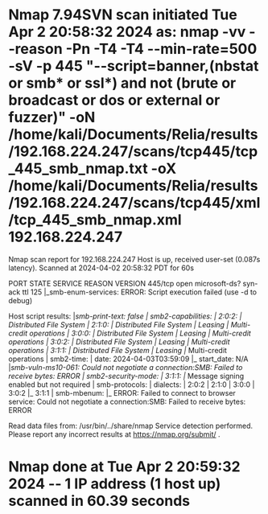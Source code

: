 # Nmap 7.94SVN scan initiated Tue Apr  2 20:58:32 2024 as: nmap -vv --reason -Pn -T4 -T4 --min-rate=500 -sV -p 445 "--script=banner,(nbstat or smb* or ssl*) and not (brute or broadcast or dos or external or fuzzer)" -oN /home/kali/Documents/Relia/results/192.168.224.247/scans/tcp445/tcp_445_smb_nmap.txt -oX /home/kali/Documents/Relia/results/192.168.224.247/scans/tcp445/xml/tcp_445_smb_nmap.xml 192.168.224.247
Nmap scan report for 192.168.224.247
Host is up, received user-set (0.087s latency).
Scanned at 2024-04-02 20:58:32 PDT for 60s

PORT    STATE SERVICE       REASON          VERSION
445/tcp open  microsoft-ds? syn-ack ttl 125
|_smb-enum-services: ERROR: Script execution failed (use -d to debug)

Host script results:
|_smb-print-text: false
| smb2-capabilities: 
|   2:0:2: 
|     Distributed File System
|   2:1:0: 
|     Distributed File System
|     Leasing
|     Multi-credit operations
|   3:0:0: 
|     Distributed File System
|     Leasing
|     Multi-credit operations
|   3:0:2: 
|     Distributed File System
|     Leasing
|     Multi-credit operations
|   3:1:1: 
|     Distributed File System
|     Leasing
|_    Multi-credit operations
| smb2-time: 
|   date: 2024-04-03T03:59:09
|_  start_date: N/A
|_smb-vuln-ms10-061: Could not negotiate a connection:SMB: Failed to receive bytes: ERROR
| smb2-security-mode: 
|   3:1:1: 
|_    Message signing enabled but not required
| smb-protocols: 
|   dialects: 
|     2:0:2
|     2:1:0
|     3:0:0
|     3:0:2
|_    3:1:1
| smb-mbenum: 
|_  ERROR: Failed to connect to browser service: Could not negotiate a connection:SMB: Failed to receive bytes: ERROR

Read data files from: /usr/bin/../share/nmap
Service detection performed. Please report any incorrect results at https://nmap.org/submit/ .
# Nmap done at Tue Apr  2 20:59:32 2024 -- 1 IP address (1 host up) scanned in 60.39 seconds
